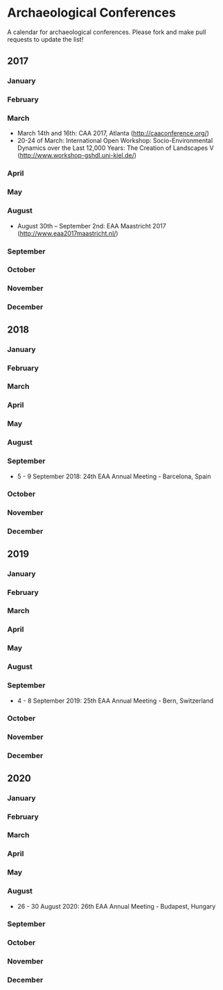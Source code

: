 # Archaeological Conferences
A calendar for archaeological conferences. Please fork and make pull requests to update the list!

## 2017
### January
### February
### March
* March 14th and 16th: CAA 2017, Atlanta (http://caaconference.org/)
* 20-24 of March: International Open Workshop: Socio-Environmental Dynamics over the Last 12,000 Years: The Creation of Landscapes V (http://www.workshop-gshdl.uni-kiel.de/)

### April
### May
### August
* August 30th – September 2nd: EAA Maastricht 2017 (http://www.eaa2017maastricht.nl/)

### September
### October
### November
### December

## 2018
### January
### February
### March
### April
### May
### August
### September
* 5 - 9 September 2018: 24th EAA Annual Meeting - Barcelona, Spain

### October
### November
### December

## 2019
### January
### February
### March
### April
### May
### August
### September
* 4 - 8 September 2019: 25th EAA Annual Meeting - Bern, Switzerland
### October
### November
### December

## 2020
### January
### February
### March
### April
### May
### August
* 26 - 30 August 2020: 26th EAA Annual Meeting - Budapest, Hungary

### September
### October
### November
### December
